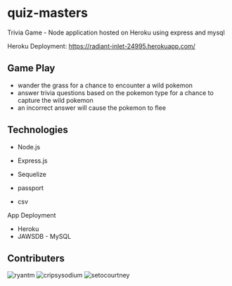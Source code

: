 # quiz-masters

Trivia Game - Node application hosted on Heroku using express and mysql

Heroku Deployment: https://radiant-inlet-24995.herokuapp.com/

## Game Play

* wander the grass for a chance to encounter a wild pokemon
* answer trivia questions based on the pokemon type for a chance to capture the wild pokemon
* an incorrect answer will cause the pokemon to flee

## Technologies

* Node.js
* Express.js
* Sequelize

* passport
* csv

App Deployment

* Heroku
* JAWSDB - MySQL


## Contributers

![ryantm](https://github.com/ryntm)
![cripsysodium](https://github.com/crispysodium)
![setocourtney](https://github.com/setocourtney)







